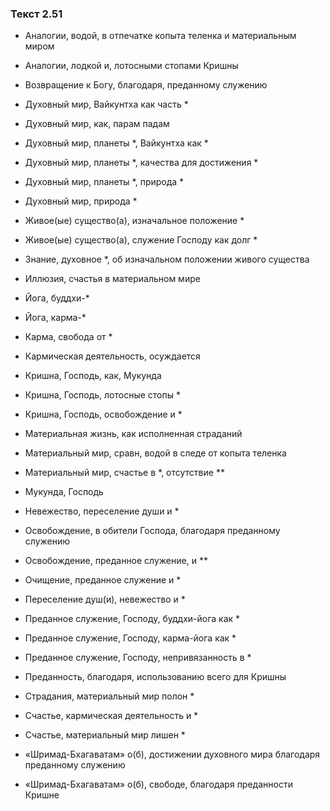 ### Текст 2.51

- Аналогии, водой, в отпечатке копыта теленка и материальным миром

- Аналогии, лодкой и, лотосными стопами Кришны

- Возвращение к Богу, благодаря, преданному служению

- Духовный мир, Вайкунтха как часть *

- Духовный мир, как, парам падам

- Духовный мир, планеты *, Вайкунтха как *

- Духовный мир, планеты *, качества для достижения *

- Духовный мир, планеты *, природа *

- Духовный мир, природа *

- Живое(ые) существо(а), изначальное положение *

- Живое(ые) существо(а), служение Господу как долг *

- Знание, духовное *, об изначальном положении живого существа

- Иллюзия, счастья в материальном мире

- Йога, буддхи-*

- Йога, карма-*

- Карма, свобода от *

- Кармическая деятельность, осуждается

- Кришна, Господь, как, Мукунда

- Кришна, Господь, лотосные стопы *

- Кришна, Господь, освобождение и *

- Материальная жизнь, как исполненная страданий

- Материальный мир, сравн, водой в следе от копыта теленка

- Материальный мир, счастье в *, отсутствие **

- Мукунда, Господь

- Невежество, переселение души и *

- Освобождение, в обители Господа, благодаря преданному служению

- Освобождение, преданное служение, и **

- Очищение, преданное служение и *

- Переселение душ(и), невежество и *

- Преданное служение, Господу, буддхи-йога как *

- Преданное служение, Господу, карма-йога как *

- Преданное служение, Господу, непривязанность в *

- Преданность, благодаря, использованию всего для Кришны

- Страдания, материальный мир полон *

- Счастье, кармическая деятельность и *

- Счастье, материальный мир лишен *

- «Шримад-Бхагаватам» о(б), достижении духовного мира благодаря преданному служению

- «Шримад-Бхагаватам» о(б), свободе, благодаря преданности Кришне
	
